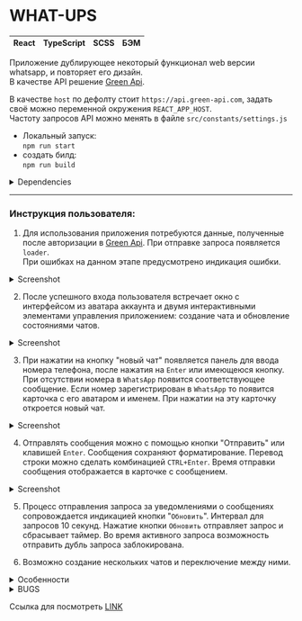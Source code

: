 # WHAT-UPS

| React | TypeScript | SCSS | БЭМ |
| ----- | ---------- | ---- | --- |

Приложение дублирующее некоторый функционал web версии whatsapp, и повторяет его дизайн.\
В качестве API решение [Green Api](https://green-api.com/).

В качестве `host` по дефолту стоит `https://api.green-api.com`, задать своё можно переменной окружения `REACT_APP_HOST`.\
Частоту запросов API можно менять в файле `src/constants/settings.js`

- Локальный запуск:  
  `npm run start`
- создать билд:  
  `npm run build`

<details>
  <summary>Dependencies</summary>

- typescript: ^4
- react: ^18
- node-sass: ^7
</details>

------------------------------------

### Инструкция пользователя:

1. Для использования приложения потребуются данные, полученные после авторизации в [Green Api]([https://green-api.com/]). При отправке запроса появляется `loader`.\
При ошибках на данном этапе предусмотрено индикация ошибки.
<details>
  <summary>Screenshot</summary>
<p align="center">
<img  height='150px' 
align-item='center' src='./assets/intro-landing.jpg'>
</p>
</details>

2. После успешного входа пользователя встречает окно с интерфейсом из аватара аккаунта и двумя интерактивными элементами управления приложением: создание чата и обновление состояниями чатов.
<details>
  <summary>Screenshot</summary>
<p align="center">
<img  height='250px' 
align-item='center' src='./assets/intro.jpg'>
</p>
</details>

3. При нажатии на кнопку "новый чат" появляется панель для ввода номера телефона, после нажатия на `Enter` или имеющеюся кнопку. При отсутствии номера в `WhatsApp` появится соответствующее сообщение. Если номер зарегистрирован в `WhatsApp` то появится карточка с его аватаром и именем.
При нажатии на эту карточку откроется новый чат.
<details>
  <summary>Screenshot</summary>
<p align="center">
<img  height='150px' 
align-item='center' src='./assets/new-chat.jpg'>
</p>
</details>

4. Отправлять сообщения можно с помощью кнопки "Отправить" или клавишей `Enter`. Сообщения сохраняют форматирование. Перевод строки можно сделать комбинацией `CTRL+Enter`. Время отправки сообщения отображается в карточке с сообщением.
<details>
  <summary>Screenshot</summary>
<p align="center">
<img  height='250px'
align-item='center' src='./assets/chat.jpg'>
</p>
</details>

5. Процесс отправления запроса за уведомлениями о сообщениях сопровождается индикацией кнопки "`Обновить`". Интервал для запросов 10 секунд. Нажатие кнопки `Обновить` отправляет запрос и сбрасывает таймер. Во время активного запроса возможность отправить дубль запроса заблокирована.

6. Возможно создание нескольких чатов и переключение между ними.

<details>
  <summary>Особенности</summary>

- состояние аутентификации не сохраняется;
- верстка адекватно себя ведет при ширине разрешения выше `700px`;
- запросы на отправление и получение сообщений происходят через HTTP с помощью библиотеки [`axios`](https://github.com/axios/axios);
- основа приложения Create-react-app;
- компилятор TypeScript настроен на ES6;
- в вёрстке руководствовался БЭМом.

</details>

<!-- ## BUGS -->
<details>
  <summary>BUGS</summary>

- сообщения в чате участвуют в гонке, первее тот, кто первый попал в массив сообщений;
- не работает scroll в поле ввода сообщения;
</details>

Ссылка для посмотреть
[LINK](https://whatups.klazar.online)
